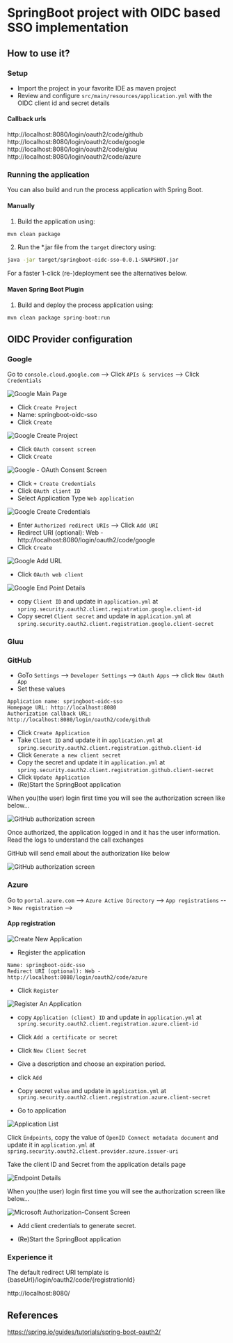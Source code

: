 # SpringBoot project with OIDC based SSO implementation

## How to use it?

### Setup
- Import the project in your favorite IDE as maven project
- Review and configure `src/main/resources/application.yml` with the OIDC client id and secret details

#### Callback urls
http://localhost:8080/login/oauth2/code/github
http://localhost:8080/login/oauth2/code/google
http://localhost:8080/login/oauth2/code/gluu
http://localhost:8080/login/oauth2/code/azure

### Running the application
You can also build and run the process application with Spring Boot.

#### Manually
1. Build the application using:

```bash
mvn clean package
```
2. Run the *.jar file from the `target` directory using:

```bash
java -jar target/springboot-oidc-sso-0.0.1-SNAPSHOT.jar
```

For a faster 1-click (re-)deployment see the alternatives below.

#### Maven Spring Boot Plugin
1. Build and deploy the process application using:

```bash
mvn clean package spring-boot:run
```





## OIDC Provider configuration

### Google
Go to `console.cloud.google.com` --> Click `APIs & services` --> Click `Credentials`

![Google Main Page](docs/google-mainpage.png)

- Click `Create Project`
- Name: springboot-oidc-sso
- Click `Create`

![Google Create Project](docs/google-create-newproject.png)

- Click `OAuth consent screen`
- Click `Create`

![Google - OAuth Consent Screen](docs/google-create-oauth_consent_screen.png)

- Click `+ Create Credentials`
- Click `OAuth client ID`
- Select Application Type `Web application`

![Google Create Credentials](docs/google-application-details.png)

- Enter `Authorized redirect URIs` --> Click `Add URI`
- Redirect URI (optional): Web - http://localhost:8080/login/oauth2/code/google
- Click `Create`

![Google Add URL](docs/google-add_url.png)

- Click `OAuth web client` 

![Google End Point Details](docs/google-endpoint-details.png)

- copy `Client ID` and update in `application.yml` at `spring.security.oauth2.client.registration.google.client-id`
- Copy secret `Client secret` and update in `application.yml` at `spring.security.oauth2.client.registration.google.client-secret`

### Gluu


### GitHub
- GoTo `Settings` --> `Developer Settings` --> `OAuth Apps` --> click `New OAuth App`
- Set these values
```
Application name: springboot-oidc-sso
Homepage URL: http://localhost:8080
Authorization callback URL: http://localhost:8080/login/oauth2/code/github
```
- Click `Create Application`
- Take `Client ID` and update it in `application.yml` at `spring.security.oauth2.client.registration.github.client-id` 
- Click `Generate a new client secret`
- Copy the secret and update it in `application.yml` at `spring.security.oauth2.client.registration.github.client-secret`
- Click `Update Application`
- (Re)Start the SpringBoot application

When you(the user) login first time you will see the authorization screen like below...

![GitHub authorization screen](docs/github-authorize-app.png)

Once authorized, the application logged in and it has the user information.
Read the logs to understand the call exchanges

GitHub will send email about the authorization like below

![GitHub authorization screen](docs/github-notification.png)

### Azure
Go to `portal.azure.com` --> `Azure Active Directory` --> `App registrations` --> `New registration` --> 
#### App registration
![Create New Application](docs/azure-ad-new.png)

- Register the application
```
Name: springboot-oidc-sso
Redirect URI (optional): Web - http://localhost:8080/login/oauth2/code/azure
```
- Click `Register`

![Register An Application](docs/azure-ad-register.png)

- copy `Application (client) ID` and update in `application.yml` at `spring.security.oauth2.client.registration.azure.client-id`

- Click `Add a certificate or secret`
- Click `New Client Secret`
- Give a description and choose an expiration period.
- click `Add`
- Copy secret `value` and update in `application.yml` at `spring.security.oauth2.client.registration.azure.client-secret`
- Go to application

![Application List](docs/azure-ad-app-list.png)

Click `Endpoints`, copy the value of `OpenID Connect metadata document` and update it in `application.yml` at `spring.security.oauth2.client.provider.azure.issuer-uri`


Take the client ID and Secret from the application details page

![Endpoint Details](docs/azure-ad-endpoint-details.png)




When you(the user) login first time you will see the authorization screen like below...

![Microsoft Authorization-Consent Screen](docs/azure-ad-user-consent.png)

- Add client credentials to generate secret.

- (Re)Start the SpringBoot application



### Experience it
The default redirect URI template is {baseUrl}/login/oauth2/code/{registrationId}

http://localhost:8080/

## References
https://spring.io/guides/tutorials/spring-boot-oauth2/






